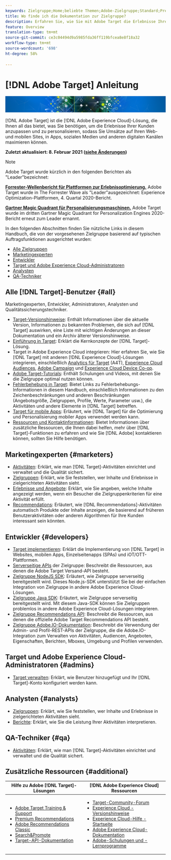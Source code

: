 ```yaml
---
keywords: Zielgruppe;Home;beliebte Themen;Adobe-Zielgruppe;Standard;Premium;Zielgruppe-Dokumentation;Dokumentation zur Adobe-Zielgruppe
title: Wo finde ich die Dokumentation zur Zielgruppe?
description: Erfahren Sie, wie Sie mit Adobe Target die Erlebnisse Ihrer Kunden personalisieren können, um den Umsatz Ihrer Websites, mobilen Sites, Apps und anderer digitaler Kanal zu maximieren.
feature: Overview
translation-type: tm+mt
source-git-commit: ce3c04494d9a5985fda36ff119bfcea8e8f18a32
workflow-type: tm+mt
source-wordcount: '698'
ht-degree: 58%

---
```



# [!DNL Adobe Target] Anleitung

![Banner](assets/target-home-banner-simple.png)

[!DNL Adobe Target] ist die [!DNL Adobe Experience Cloud]-Lösung, die Ihnen all das bietet, was Sie benötigen, um die Erlebnisse Ihrer Kunden anzupassen und zu personalisieren, sodass Sie Umsätze auf Ihren Web- und mobilen Sites, in Apps, sozialen Medien und anderen digitalen Kanälen maximieren können.

**Zuletzt aktualisiert: 8. Februar 2021 ([siehe Änderungen](r-release-notes/doc-change.md))**

>[!NOTE]
>
>Adobe Target wurde kürzlich in den folgenden Berichten als &quot;Leader&quot;bezeichnet:
>
>**[Forrester-Wellenbericht für Plattformen zur Erlebnisoptimierung.](https://blog.adobe.com/en/2020/11/24/adobe-named-leader-in-forrester-wave-report-experience-optimization-platforms.html)** Adobe Target wurde in The Forrester Wave als &quot;Leader&quot;ausgezeichnet: Experience Optimization-Plattformen, 4. Quartal 2020-Bericht.
>
>**[Gartner Magic Quadrant für Personalisierungsmaschinen.](https://theblog.adobe.com/adobe-again-named-leader-in-gartner-magic-quadrant-for-personalization-engines/)** Adobe Target wurde im dritten Gartner Magic Quadrant for Personalization Engines 2020-Bericht erneut zum Leader ernannt.

In den folgenden Abschnitten finden Sie nützliche Links in diesem Handbuch, die von der vorgesehenen Zielgruppe basierend auf typischen Auftragsfunktionen ausgerichtet wurden:

- [Alle Zielgruppen](#all)
- [Marketingexperten](#marketers)
- [Entwickler](#developers)
- [Target und Adobe Experience Cloud-Administratoren](#admins)
- [Analysten](#analysts)
- [QA-Techniker](#qa)

## Alle [!DNL Target]-Benutzer {#all}

Marketingexperten, Entwickler, Administratoren, Analysten und Qualitätssicherungstechniker.

- [Target-Versionshinweise](r-release-notes/release-notes.md): Enthält Informationen über die aktuelle Version, Informationen zu bekannten Problemen, die sich auf [!DNL Target] auswirken, eine Liste mit wichtigen Änderungen an dieser Dokumentation und ein Archiv älterer Versionshinweise.
- [Einführung in Target](c-intro/intro.md): Erklärt die Kernkonzepte der [!DNL Target]-Lösung.
- Target in Adobe Experience Cloud integrieren: Hier erfahren Sie, wie Sie [!DNL Target] mit anderen [!DNL Experience Cloud]-Lösungen integrieren, einschließlich [Analytics für Target](/help/c-integrating-target-with-mac/a4t/a4t.md) (A4T), [Experience Cloud Audiences](/help/c-integrating-target-with-mac/mmp.md), [Adobe Campaign](/help/c-integrating-target-with-mac/campaign-and-target.md) und [Experience Cloud Device Co-op](/help/c-integrating-target-with-mac/experience-cloud-device-co-op.md).
- [Adobe Target-Tutorials](https://experienceleague.adobe.com/docs/target-learn/tutorials/overview.html): Enthält Schulungen und Videos, mit denen Sie die Zielgruppe optimal nutzen können.
- [Fehlerbehebung in Target](r-troubleshooting-target/troubleshooting-target.md): Bietet Links zu Fehlerbehebungs-Informationen in diesem Handbuch, einschließlich Informationen zu den Zeichenbeschränkungen und anderen Beschränkungen (Angebotsgröße, Zielgruppen, Profile, Werte, Parameter usw.), die Aktivitäten und andere Elemente in [!DNL Target] betreffen.
- [Target für mobile Apps](c-target-mobile-app/target-mobile-app.md): Erläutert, wie [!DNL Target] für die Optimierung und Personalisierung mobiler Apps verwendet werden kann.
- [Ressourcen und Kontaktinformationen](cmp-resources-and-contact-information.md): Bietet Informationen über zusätzliche Ressourcen, die Ihnen dabei helfen, mehr über [!DNL Target]-Funktionen zu erfahren und wie Sie [!DNL Adobe] kontaktieren können, sollten Sie Hilfe benötigen.

## Marketingexperten  {#marketers}

- [Aktivitäten](c-activities/activities.md): Erklärt, wie man [!DNL Target]-Aktivitäten einrichtet und verwaltet und die Qualität sichert.
- [Zielgruppen](c-target/target.md): Erklärt, wie Sie feststellen, wer Inhalte und Erlebnisse in zielgerichteten Aktivitäten sieht.
- [Erlebnisse und Angebote](c-experiences/experiences.md): Erklärt, wie Sie angeben, welche Inhalte angezeigt werden, wenn ein Besucher die Zielgruppenkriterien für eine Aktivität erfüllt.
- [Recommendations](c-recommendations/recommendations.md): Erläutert, wie [!DNL Recommendations]-Aktivitäten automatisch Produkte oder Inhalte anzeigen, die basierend auf früheren Benutzeraktivitäten oder anderen Algorithmen für Ihre Kunden interessant sein könnten.

## Entwickler  {#developers}

- [Target implementieren](c-implementing-target/implementing-target.md): Erklärt die Implementierung von [!DNL Target] in Websites, mobilen Apps, Einzelseitenapps (SPAs) und iOT/OTT-Plattformen.
- [Serverseitige APIs](https://developers.adobetarget.com/api/delivery-api/) der Zielgruppe: Beschreibt die Ressourcen, aus denen die Adobe Target Versand-API besteht.
- [Zielgruppe NodeJS SDK](https://github.com/adobe/target-nodejs-sdk): Erläutert, wie Zielgruppe serverseitig bereitgestellt wird. Dieses Node.js-SDK unterstützt Sie bei der einfachen Integration von Zielgruppe in andere Adobe Experience Cloud-Lösungen.
- [Zielgruppe Java SDK](https://github.com/adobe/target-java-sdk): Erläutert, wie Zielgruppe serverseitig bereitgestellt wird. Mit diesem Java-SDK können Sie Zielgruppen problemlos in andere Adobe Experience Cloud-Lösungen integrieren.
- [Zielgruppe Recommendations API](https://developers.adobetarget.com/api/recommendations/): Beschreibt die Ressourcen, aus denen die offizielle Adobe Target Recommendations API besteht.
- [Zielgruppe Adobe.IO-Dokumentation](http://developers.adobetarget.com/api/#introduction): Beschreibt die Verwendung der Admin- und Profil-REST-APIs der Zielgruppe, die die Adobe.IO-Integration zum Verwalten von Aktivitäten, Audiencen, Angeboten, Eigenschaften, Berichten, Mboxes, Umgebung und Profilen verwenden.

## Target und Adobe Experience Cloud-Administratoren {#admins}

- [Target verwalten](administrating-target/administrating-target.md): Erklärt, wie Benutzer hinzugefügt und Ihr [!DNL Target]-Konto konfiguriert werden kann.

## Analysten  {#analysts}

- [Zielgruppen](c-target/target.md): Erklärt, wie Sie feststellen, wer Inhalte und Erlebnisse in zielgerichteten Aktivitäten sieht.
- [Berichte](c-reports/reports.md): Erklärt, wie Sie die Leistung Ihrer Aktivitäten interpretieren.

## QA-Techniker  {#qa}

- [Aktivitäten](c-activities/activities.md): Erklärt, wie man [!DNL Target]-Aktivitäten einrichtet und verwaltet und die Qualität sichert.

## Zusätzliche Ressourcen {#additional}

| Hilfe zu Adobe [!DNL Target]-Lösungen | [!DNL Adobe Experience Cloud] Ressourcen |
|--- |--- |
| <ul><li>[Adobe Target Training &amp; Support](https://helpx.adobe.com/de/support/target.html)</li><li>[Premium Recommendations](c-recommendations/recommendations.md)</li><li>[Adobe Recommendations Classic](/help/assets/adobe-recommendations-classic.pdf)</li><li>[Search&amp;Promote](https://experienceleague.adobe.com/docs/search-promote/using/sp-home.html)</li><li>[Target-API-Dokumentation](c-implementing-target/c-api-and-sdk-overview/api-and-sdk-overview.md)</li></ul> | <ul><li>[Target-Community-Forum](https://forums.adobe.com/community/experience-cloud/marketing-cloud/target)</li><li>[Experience Cloud - Versionshinweise](https://experienceleague.adobe.com/docs/release-notes/experience-cloud/current.html)</li><li>[Experience Cloud-Hilfe - Startseite](https://helpx.adobe.com/support/experience-cloud.html)</li><li>[Adobe Experience Cloud-Dokumentation](https://experienceleague.adobe.com/docs/experience-cloud/user-guides/home.html)</li><li>[Adobe-Schulungen und -Lernprogramme](https://helpx.adobe.com/learning.html?promoid=KAUDK)</li></ul> |  |
